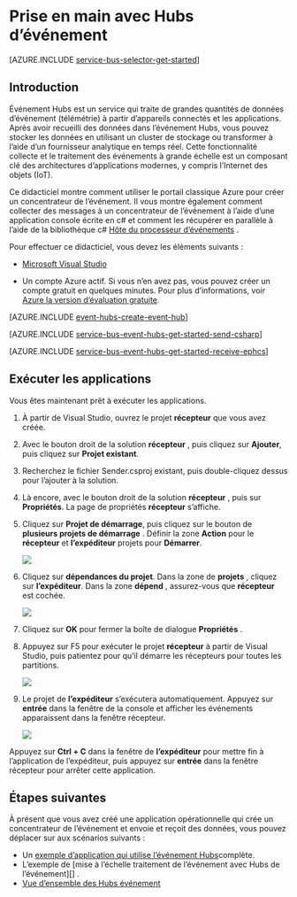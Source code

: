 <properties
    pageTitle="Prise en main avec Hubs événement en c# | Microsoft Azure"
    description="Suivez ce didacticiel pour commencer à l’aide d’Azure événement Hubs avec c# et l’utilisation de la EventProcessorHost."
    services="event-hubs"
    documentationCenter=""
    authors="jtaubensee"
    manager="timlt"
    editor=""/>

<tags
    ms.service="event-hubs"
    ms.workload="na"
    ms.tgt_pltfrm="na"
    ms.devlang="na"
    ms.topic="hero-article"
    ms.date="09/02/2016"
    ms.author="jotaub;sethm"/>

# <a name="get-started-with-event-hubs"></a>Prise en main avec Hubs d’événement

[AZURE.INCLUDE [service-bus-selector-get-started](../../includes/service-bus-selector-get-started.md)]

## <a name="introduction"></a>Introduction

Événement Hubs est un service qui traite de grandes quantités de données d’événement (télémétrie) à partir d’appareils connectés et les applications. Après avoir recueilli des données dans l’événement Hubs, vous pouvez stocker les données en utilisant un cluster de stockage ou transformer à l’aide d’un fournisseur analytique en temps réel. Cette fonctionnalité collecte et le traitement des événements à grande échelle est un composant clé des architectures d’applications modernes, y compris l’Internet des objets (IoT).

Ce didacticiel montre comment utiliser le portail classique Azure pour créer un concentrateur de l’événement. Il vous montre également comment collecter des messages à un concentrateur de l’événement à l’aide d’une application console écrite en c# et comment les récupérer en parallèle à l’aide de la bibliothèque c# [Hôte du processeur d’événements][] .

Pour effectuer ce didacticiel, vous devez les éléments suivants :

+ [Microsoft Visual Studio](http://visualstudio.com)

+ Un compte Azure actif. Si vous n’en avez pas, vous pouvez créer un compte gratuit en quelques minutes. Pour plus d’informations, voir [Azure la version d’évaluation gratuite](https://azure.microsoft.com/free/).

[AZURE.INCLUDE [event-hubs-create-event-hub](../../includes/event-hubs-create-event-hub.md)]

[AZURE.INCLUDE [service-bus-event-hubs-get-started-send-csharp](../../includes/service-bus-event-hubs-get-started-send-csharp.md)]

[AZURE.INCLUDE [service-bus-event-hubs-get-started-receive-ephcs](../../includes/service-bus-event-hubs-get-started-receive-ephcs.md)]

## <a name="run-the-applications"></a>Exécuter les applications

Vous êtes maintenant prêt à exécuter les applications.

1. À partir de Visual Studio, ouvrez le projet **récepteur** que vous avez créée.

2. Avec le bouton droit de la solution **récepteur** , puis cliquez sur **Ajouter**, puis cliquez sur **Projet existant**.
 
3. Recherchez le fichier Sender.csproj existant, puis double-cliquez dessus pour l’ajouter à la solution.
 
4. Là encore, avec le bouton droit de la solution **récepteur** , puis sur **Propriétés**. La page de propriétés **récepteur** s’affiche.

5. Cliquez sur **Projet de démarrage**, puis cliquez sur le bouton de **plusieurs projets de démarrage** . Définir la zone **Action** pour le **récepteur** et **l’expéditeur** projets pour **Démarrer**.

    ![][19]

6. Cliquez sur **dépendances du projet**. Dans la zone de **projets** , cliquez sur **l’expéditeur**. Dans la zone **dépend** , assurez-vous que **récepteur** est cochée.

    ![][20]

7. Cliquez sur **OK** pour fermer la boîte de dialogue **Propriétés** .

1.  Appuyez sur F5 pour exécuter le projet **récepteur** à partir de Visual Studio, puis patientez pour qu’il démarre les récepteurs pour toutes les partitions.

    ![][21]

2.  Le projet de **l’expéditeur** s’exécutera automatiquement. Appuyez sur **entrée** dans la fenêtre de la console et afficher les événements apparaissent dans la fenêtre récepteur.

    ![][22]

Appuyez sur **Ctrl + C** dans la fenêtre de **l’expéditeur** pour mettre fin à l’application de l’expéditeur, puis appuyez sur **entrée** dans la fenêtre récepteur pour arrêter cette application.

## <a name="next-steps"></a>Étapes suivantes

À présent que vous avez créé une application opérationnelle qui crée un concentrateur de l’événement et envoie et reçoit des données, vous pouvez déplacer sur aux scénarios suivants :

- Un [exemple d’application qui utilise l’événement Hubs][]complète.
- L’exemple de [mise à l’échelle traitement de l’événement avec Hubs de l’événement][] .
- [Vue d’ensemble des Hubs événement][]

<!-- Images. -->
[19]: ./media/event-hubs-csharp-ephcs-getstarted/create-eh-proj1.png
[20]: ./media/event-hubs-csharp-ephcs-getstarted/create-eh-proj2.png
[21]: ./media/event-hubs-csharp-ephcs-getstarted/run-csharp-ephcs1.png
[22]: ./media/event-hubs-csharp-ephcs-getstarted/run-csharp-ephcs2.png

<!-- Links -->
[Azure classic portal]: https://manage.windowsazure.com/
[Hôte du processeur d’événements]: https://www.nuget.org/packages/Microsoft.Azure.ServiceBus.EventProcessorHost
[Vue d’ensemble des Hubs événement]: event-hubs-overview.md
[exemple d’application qui utilise l’événement Hubs]: https://code.msdn.microsoft.com/Service-Bus-Event-Hub-286fd097
[Évoluer de traitement de l’événement avec Hubs d’événement]: https://code.msdn.microsoft.com/Service-Bus-Event-Hub-45f43fc3
[queued messaging solution]: ../service-bus-messaging/service-bus-dotnet-multi-tier-app-using-service-bus-queues.md
 
